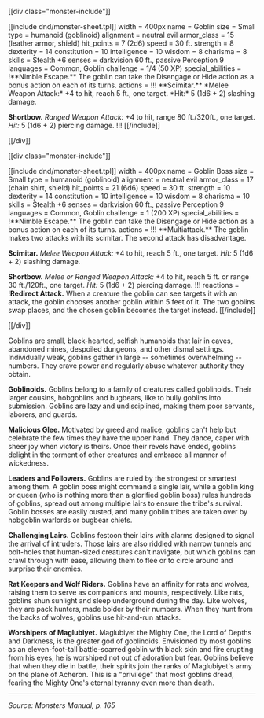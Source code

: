 [[div class="monster-include"]]

<a id="goblin">
[[include dnd/monster-sheet.tpl]]
width = 400px
name = Goblin
size = Small
type = humanoid (goblinoid)
alignment = neutral evil
armor_class = 15 (leather armor, shield)
hit_points = 7 (2d6)
speed = 30 ft.
strength = 8
dexterity = 14
constitution = 10
intelligence = 10
wisdom = 8
charisma = 8
skills = Stealth +6
senses = darkvision 60 ft., passive Perception 9
languages = Common, Goblin
challenge = 1/4 (50 XP)
special_abilities = !**Nimble Escape.** The goblin can take the Disengage or Hide action as a bonus action on each of its turns.
actions = !!!
**Scimitar.** *Melee Weapon Attack:* +4 to hit, reach 5 ft., one target. *Hit:* 5 (1d6 + 2) slashing damage.

**Shortbow.** *Ranged Weapon Attack:* +4 to hit, range 80 ft./320ft., one target. *Hit:* 5 (1d6 + 2) piercing damage.
!!!
[[/include]]

[[/div]]

[[div class="monster-include"]]

<a id="goblin-boss">
[[include dnd/monster-sheet.tpl]]
width = 400px
name = Goblin Boss
size = Small
type = humanoid (goblinoid)
alignment = neutral evil
armor_class = 17 (chain shirt, shield)
hit_points = 21 (6d6)
speed = 30 ft.
strength = 10
dexterity = 14
constitution = 10
intelligence = 10
wisdom = 8
charisma = 10
skills = Stealth +6
senses = darkvision 60 ft., passive Perception 9
languages = Common, Goblin
challenge = 1 (200 XP)
special_abilities = !**Nimble Escape.** The goblin can take the Disengage or Hide action as a bonus action on each of its turns.
actions = !!!
**Multiattack.** The goblin makes two attacks with its scimitar. The second attack has disadvantage.

**Scimitar.** *Melee Weapon Attack:* +4 to hit, reach 5 ft., one target. *Hit:* 5 (1d6 + 2) slashing damage.

**Shortbow.** *Melee or Ranged Weapon Attack:* +4 to hit, reach 5 ft. or range 30 ft./120ft., one target. *Hit:* 5 (1d6 + 2) piercing damage.
!!!
reactions = !**Redirect Attack.** When a creature the goblin can see targets it with an attack, the goblin chooses another goblin within 5 feet of it. The two goblins swap places, and the chosen goblin becomes the target instead.
[[/include]]

[[/div]]

Goblins are small, black-hearted, selfish humanoids that lair in caves, abandoned mines, despoiled dungeons, and other dismal settings. Individually weak, goblins gather in large -- sometimes overwhelming -- numbers. They crave power and regularly abuse whatever authority they obtain.

**Goblinoids.** Goblins belong to a family of creatures called goblinoids. Their larger cousins, hobgoblins and bugbears, like to bully goblins into submission. Goblins are lazy and undisciplined, making them poor servants, laborers, and guards.

**Malicious Glee.** Motivated by greed and malice, goblins can't help but celebrate the few times they have the upper hand. They dance, caper with sheer joy when victory is theirs. Once their revels have ended, goblins delight in the torment of other creatures and embrace all manner of wickedness.

**Leaders and Followers.** Goblins are ruled by the strongest or smartest among them. A goblin boss might command a single lair, while a goblin king or queen (who is nothing more than a glorified goblin boss) rules hundreds of goblins, spread out among multiple lairs to ensure the tribe's survival. Goblin bosses are easily ousted, and many goblin tribes are taken over by hobgoblin warlords or bugbear chiefs.

**Challenging Lairs.** Goblins festoon their lairs with alarms designed to signal the arrival of intruders. Those lairs are also riddled with narrow tunnels and bolt-holes that human-sized creatures can't navigate, but which goblins can crawl through with ease, allowing them to flee or to circle around and surprise their enemies.

**Rat Keepers and Wolf Riders.** Goblins have an affinity for rats and wolves, raising them to serve as companions and mounts, respectively. Like rats, goblins shun sunlight and sleep underground during the day. Like wolves, they are pack hunters, made bolder by their numbers. When they hunt from the backs of wolves, goblins use hit-and-run attacks.

**Worshipers of Maglubiyet.** Maglubiyet the Mighty One, the Lord of Depths and Darkness, is the greater god of goblinoids. Envisioned by most goblins as an eleven-foot-tall battle-scarred goblin with black skin and fire erupting from his eyes, he is worshiped not out of adoration but fear. Goblins believe that when they die in battle, their spirits join the ranks of Maglubiyet's army on the plane of Acheron. This is a "privilege" that most goblins dread, fearing the Mighty One's eternal tyranny even more than death.

----

*Source: Monsters Manual, p. 165*